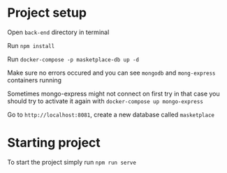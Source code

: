# Project setup
Open `back-end` directory in terminal

Run `npm install`

Run `docker-compose -p masketplace-db up -d`

Make sure no errors occured and you can see `mongodb` and `mong-express` containers running

Sometimes mongo-express might not connect on first try in that case you should try to activate it again with `docker-compose up mongo-express`

Go to `http://localhost:8081`, create a new database called `masketplace`
# Starting project
To start the project simply run `npm run serve`


